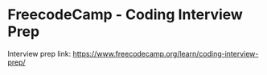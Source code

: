 # FreecodeCamp - Coding Interview Prep
Interview prep link: 
https://www.freecodecamp.org/learn/coding-interview-prep/
